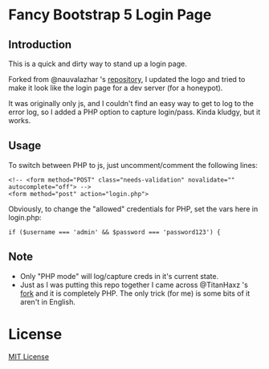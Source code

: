 # Fancy Bootstrap 5 Login Page

## Introduction
This is a quick and dirty way to stand up a login page.  

Forked from @nauvalazhar 's [repository](https://github.com/nauvalazhar/bootstrap-5-login-page), I updated the logo and tried to make it look like the login page for a dev server (for a honeypot).
 
It was originally only js, and I couldn't find an easy way to get to log to the error log, so I added a PHP option to capture login/pass. Kinda kludgy, but it works.

## Usage
To switch between PHP to js, just uncomment/comment the following lines:

```
<!-- <form method="POST" class="needs-validation" novalidate="" autocomplete="off"> -->
<form method="post" action="login.php">
```

Obviously, to change the "allowed" credentials for PHP, set the vars here in login.php:
```
if ($username === 'admin' && $password === 'password123') {
```
## Note

* Only "PHP mode" will log/capture creds in it's current state. 
* Just as I was putting this repo together I came across @TitanHaxz 's [fork](https://github.com/TitanHaxz/bootstrap-5-login-page/) and it is completely PHP. The only trick (for me) is some bits of it aren't in English.

# License
[MIT License](http://opensource.org/licenses/MIT)

